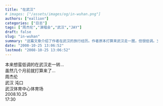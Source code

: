 ```yaml
---
title: "在武汉"
# images: ["/assets/images/og/in-wuhan.png"]
authors: ["eallion"]
categories: ["日志"]
tags: ["周杰伦","演唱会","武汉","JAY"]
draft: false
slug: "in-wuhan"
summary: "这篇文章介绍了作者在武汉的旅行经历。作者原本打算来武汉走一圈，但很低调。文章提到了周杰伦在武汉演唱会的时间和地点，在沌口和武汉体育中心体育场举行，日期是2008年10月25日，演唱会的时间是17:30。"
date: "2008-10-25 13:06:52"
lastmod: "2008-10-25 13:06:52"
---
```


本来想蛮低调的在武汉走一转...  
虽然几个月前就打算来了...  
周杰伦  
武汉 沌口  
武汉体育中心体育场  
2008.10.25  
17:30  
